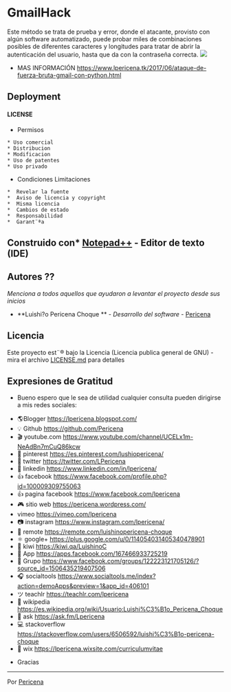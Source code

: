 # GmailHack

Este método se trata de prueba y error, donde el atacante, provisto con algún software automatizado, puede probar miles de combinaciones posibles de diferentes caracteres y longitudes para tratar de abrir la autenticación del usuario, hasta que da con la contraseña correcta.
![](https://2.bp.blogspot.com/-SmRjWQPyoFY/WTNeHWVbDaI/AAAAAAAAFfo/8uLTk2fI8NAtwCZux9w62rxAvhR4WzHnQCLcB/s640/Screenshot_43.png)

- MAS INFORMACIÓN https://www.lpericena.tk/2017/06/ataque-de-fuerza-bruta-gmail-con-python.html



## Deployment 
#### LICENSE
- Permisos
```
* Uso comercial
* Distribucion
* Modificacion
* Uso de patentes
* Uso privado
```
- Condiciones	Limitaciones
```
*  Revelar la fuente
*  Aviso de licencia y copyright
*  Misma licencia
*  Cambios de estado
*  Responsabilidad
*  Garant¨ªa
```
## Construido con* [Notepad++](https://notepad-plus-plus.org/download/) - Editor de texto (IDE)

## Autores ?? 
_Menciona a todos aquellos que ayudaron a levantar el proyecto desde sus inicios_
* **Luishi?o Pericena Choque ** - *Desarrollo del software* - [Pericena](https://github.com/Pericena)
## Licencia 

Este proyecto est¨® bajo la Licencia (Licencia publica general de GNU) - mira el archivo [LICENSE.md](LICENSE.md) para detalles

## Expresiones de Gratitud

* Bueno espero que le sea de utilidad cualquier consulta pueden dirigirse a mis redes sociales:
- 🌎Blogger          https://lpericena.blogspot.com/
- 💡 Github            https://github.com/Pericena
- 🎬 youtube.com  https://www.youtube.com/channel/UCELx1m-NeAdBn7mCuQ86kcw
- 📸 pinterest        https://es.pinterest.com/lushiopericena/
- 🐤 twitter             https://twitter.com/LPericena
- 👦 linkedin         https://www.linkedin.com/in/lpericena/
- 👍 facebook       https://www.facebook.com/profile.php?id=100009309755063
- 👍 pagina facebook  https://www.facebook.com/lpericena
- 🎮 sitio web        https://pericena.wordpress.com/
- vimeo         https://vimeo.com/lpericena
- 📷 instagram      https://www.instagram.com/lpericena/
- 🎁 remote      https://remote.com/luishinopericena-choque
- ⚛ google+   https://plus.google.com/u/0/114054031405340478901
- 🚀 kiwi       https://kiwi.qa/LuishinoC
- 📅 App    https://apps.facebook.com/167466933725219
- 👻 Grupo    https://www.facebook.com/groups/122223121705126/?source_id=1506435219407506
- 🎧 socialtools https://www.socialtools.me/index?action=demoApps&preview=1&app_id=406101
- ツ teachlr    https://teachlr.com/lpericena
- 📖  wikipedia  https://es.wikipedia.org/wiki/Usuario:Luishi%C3%B1o_Pericena_Choque
- 📧 ask          https://ask.fm/Lpericena
- 💻 stackoverflow  https://stackoverflow.com/users/6506592/luishi%C3%B1o-pericena-choque
- 📡 wix https://lpericena.wixsite.com/curriculumvitae


* Gracias

---
Por [Pericena](https://github.com/Pericena)
